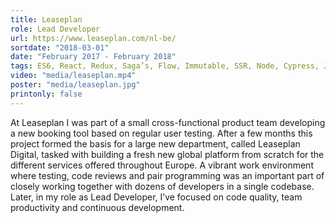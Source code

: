 ```yaml
---
title: Leaseplan
role: Lead Developer
url: https://www.leaseplan.com/nl-be/
sortdate: "2018-03-01"
date: "February 2017 - February 2018"
tags: ES6, React, Redux, Saga’s, Flow, Immutable, SSR, Node, Cypress, Jest, Enzyme, Travis, AWS, Docker, Git, Scrum
video: "media/leaseplan.mp4"
poster: "media/leaseplan.jpg"
printonly: false
---
```

At Leaseplan I was part of a small cross-functional product team developing a new booking tool based on regular user testing. After a few months this project formed the basis for a large new department, called Leaseplan Digital, tasked with building a fresh new global platform from scratch for the different services offered throughout Europe. A vibrant work environment where testing, code reviews and pair programming was an important part of closely working together with dozens of developers in a single codebase. Later, in my role as Lead Developer, I’ve focused on code quality, team productivity and continuous development.
